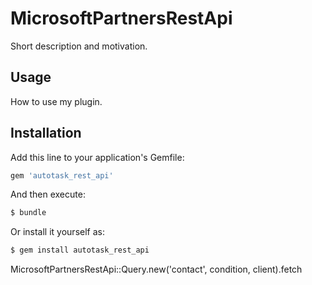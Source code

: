 # MicrosoftPartnersRestApi
Short description and motivation.

## Usage
How to use my plugin.

## Installation
Add this line to your application's Gemfile:

```ruby
gem 'autotask_rest_api'
```

And then execute:
```bash
$ bundle
```

Or install it yourself as:
```bash
$ gem install autotask_rest_api
```
MicrosoftPartnersRestApi::Query.new('contact', condition, client).fetch
